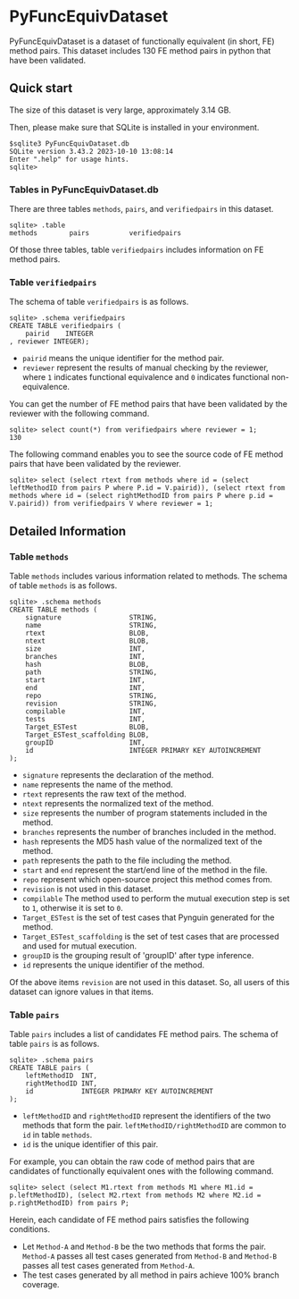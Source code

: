 # PyFuncEquivDataset

PyFuncEquivDataset is a dataset of functionally equivalent (in short, FE) method pairs. This dataset includes 130 FE method pairs in python that have been validated.

## Quick start

The size of this dataset is very large, approximately 3.14 GB.

Then, please make sure that SQLite is installed in your environment.

```shell-session
$sqlite3 PyFuncEquivDataset.db
SQLite version 3.43.2 2023-10-10 13:08:14
Enter ".help" for usage hints.
sqlite>
```

### Tables in PyFuncEquivDataset.db

There are three tables `methods`, `pairs`, and `verifiedpairs` in this dataset.

```shell-session
sqlite> .table
methods        pairs          verifiedpairs
```

Of those three tables, table `verifiedpairs` includes information on FE method pairs.


### Table `verifiedpairs`

The schema of table `verifiedpairs` is as follows.

```shell-session
sqlite> .schema verifiedpairs
CREATE TABLE verifiedpairs (
    pairid    INTEGER
, reviewer INTEGER);
```

- `pairid` means the unique identifier for the method pair.
- `reviewer` represent the results of manual checking by the reviewer, where `1` indicates functional equivalence and `0` indicates functional non-equivalence.


You can get the number of FE method pairs that have been validated by the reviewer with the following command.

```shell-session
sqlite> select count(*) from verifiedpairs where reviewer = 1;
130
```

The following command enables you to see the source code of FE method pairs that have been validated by the reviewer.

```shell-session
sqlite> select (select rtext from methods where id = (select leftMethodID from pairs P where P.id = V.pairid)), (select rtext from methods where id = (select rightMethodID from pairs P where p.id = V.pairid)) from verifiedpairs V where reviewer = 1;
```


## Detailed Information

### Table `methods`

Table `methods` includes various information related to methods.
The schema of table `methods` is as follows.
```shell-session
sqlite> .schema methods
CREATE TABLE methods (
    signature                 STRING,
    name                      STRING,
    rtext                     BLOB,
    ntext                     BLOB,
    size                      INT,
    branches                  INT,
    hash                      BLOB,
    path                      STRING,
    start                     INT,
    end                       INT,
    repo                      STRING,
    revision                  STRING,
    compilable                INT,
    tests                     INT,
    Target_ESTest             BLOB,
    Target_ESTest_scaffolding BLOB,
    groupID                   INT,
    id                        INTEGER PRIMARY KEY AUTOINCREMENT
);
```
- `signature` represents the declaration of the method.
- `name` represents the name of the method.
- `rtext` represents the raw text of the method.
- `ntext` represents the normalized text of the method.
- `size` represents the number of program statements included in the method.
- `branches` represents the number of branches included in the method.
- `hash` represents the MD5 hash value of the normalized text of the method.
- `path` represents the path to the file including the method.
- `start` and `end` represent the start/end line of the method in the file.
- `repo` represent which open-source project this method comes from.
- `revision` is not used in this dataset.
- `compilable` The method used to perform the mutual execution step is set to `1`, otherwise it is set to `0`.
- `Target_ESTest` is the set of test cases that Pynguin generated for the method.
- `Target_ESTest_scaffolding` is the set of test cases that are processed and used for mutual execution.
- `groupID` is the grouping result of 'groupID' after type inference.
- `id` represents the unique identifier of the method.

Of the above items `revision` are not used in this dataset.
So, all users of this dataset can ignore values in that items.


### Table `pairs`

Table `pairs` includes a list of candidates FE method pairs.
The schema of table `pairs` is as follows.
```shell-session
sqlite> .schema pairs
CREATE TABLE pairs (
    leftMethodID  INT,
    rightMethodID INT,
    id            INTEGER PRIMARY KEY AUTOINCREMENT
);
```

- `leftMethodID` and `rightMethodID` represent the identifiers of the two methods that form the pair. `leftMethodID/rightMethodID` are common to `id` in table `methods`.
- `id` is the unique identifier of this pair.

For example, you can obtain the raw code of method pairs that are candidates of functionally equivalent ones with the following command.

```shell-session
sqlite> select (select M1.rtext from methods M1 where M1.id = p.leftMethodID), (select M2.rtext from methods M2 where M2.id = p.rightMethodID) from pairs P;
```

Herein, each candidate of FE method pairs satisfies the following conditions.
- Let `Method-A` and `Method-B` be the two methods that forms the pair. `Method-A` passes all test cases generated from `Method-B` and `Method-B` passes all test cases generated from `Method-A`.
- The test cases generated by all method in pairs achieve 100% branch coverage.








